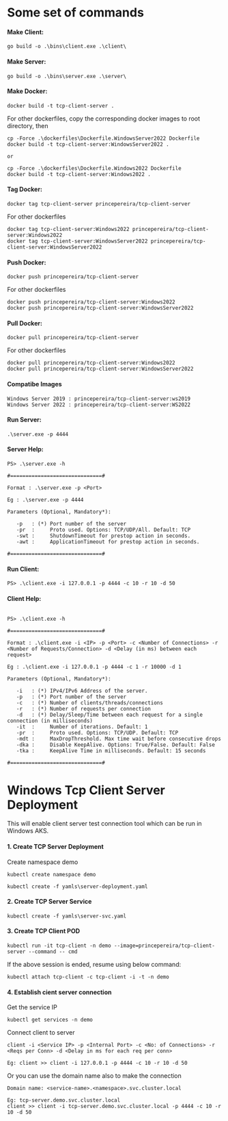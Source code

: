 # Some set of commands


#### Make Client: 
```
go build -o .\bins\client.exe .\client\
```

#### Make Server: 
```
go build -o .\bins\server.exe .\server\
```

#### Make Docker: 
```
docker build -t tcp-client-server .
```

For other dockerfiles, copy the corresponding docker images to root directory, then
```
cp -Force .\dockerfiles\Dockerfile.WindowsServer2022 Dockerfile
docker build -t tcp-client-server:WindowsServer2022 .

or

cp -Force .\dockerfiles\Dockerfile.Windows2022 Dockerfile
docker build -t tcp-client-server:Windows2022 .
```

#### Tag Docker: 
```
docker tag tcp-client-server princepereira/tcp-client-server
```
For other dockerfiles
```
docker tag tcp-client-server:Windows2022 princepereira/tcp-client-server:Windows2022
docker tag tcp-client-server:WindowsServer2022 princepereira/tcp-client-server:WindowsServer2022
```

#### Push Docker: 
```
docker push princepereira/tcp-client-server
```
For other dockerfiles
```
docker push princepereira/tcp-client-server:Windows2022
docker push princepereira/tcp-client-server:WindowsServer2022
```

#### Pull Docker: 
```
docker pull princepereira/tcp-client-server
```
For other dockerfiles
```
docker pull princepereira/tcp-client-server:Windows2022
docker pull princepereira/tcp-client-server:WindowsServer2022
```

#### Compatibe Images
```
Windows Server 2019 : princepereira/tcp-client-server:ws2019
Windows Server 2022 : princepereira/tcp-client-server:WS2022
```
#### Run Server: 
```
.\server.exe -p 4444
```

#### Server Help: 
```
PS> .\server.exe -h

#==============================#

Format : .\server.exe -p <Port>

Eg : .\server.exe -p 4444

Parameters (Optional, Mandatory*):

   -p   : (*) Port number of the server
   -pr  :     Proto used. Options: TCP/UDP/All. Default: TCP
   -swt :     ShutdownTimeout for prestop action in seconds.
   -awt :     ApplicationTimeout for prestop action in seconds.

#==============================#
```

#### Run Client: 
```
PS> .\client.exe -i 127.0.0.1 -p 4444 -c 10 -r 10 -d 50

```

#### Client Help: 
```

PS> .\client.exe -h

#==============================#

Format : .\client.exe -i <IP> -p <Port> -c <Number of Connections> -r <Number of Requests/Connection> -d <Delay (in ms) between each request>

Eg : .\client.exe -i 127.0.0.1 -p 4444 -c 1 -r 10000 -d 1

Parameters (Optional, Mandatory*):

   -i   : (*) IPv4/IPv6 Address of the server. 
   -p   : (*) Port number of the server
   -c   : (*) Number of clients/threads/connections
   -r   : (*) Number of requests per connection
   -d   : (*) Delay/Sleep/Time between each request for a single connection (in milliseconds)
   -it  :     Number of iterations. Default: 1
   -pr  :     Proto used. Options: TCP/UDP. Default: TCP
   -mdt :     MaxDropThreshold. Max time wait before consecutive drops
   -dka :     Disable KeepAlive. Options: True/False. Default: False
   -tka :     KeepAlive Time in milliseconds. Default: 15 seconds

#==============================#

```


# Windows Tcp Client Server Deployment

This will enable client server test connection tool which can be run in Windows AKS.


#### 1. Create TCP Server Deployment

Create namespace demo
```
kubectl create namespace demo
```
```
kubectl create -f yamls\server-deployment.yaml
```

#### 2. Create TCP Server Service

```
kubectl create -f yamls\server-svc.yaml
```

#### 3. Create TCP Client POD

```
kubectl run -it tcp-client -n demo --image=princepereira/tcp-client-server --command -- cmd
```

If the above session is ended, resume using below command:
```
kubectl attach tcp-client -c tcp-client -i -t -n demo
```

#### 4. Establish cient server connection

Get the service IP
```
kubectl get services -n demo
```

Connect client to server
```
client -i <Service IP> -p <Internal Port> -c <No: of Connections> -r <Reqs per Conn> -d <Delay in ms for each req per conn>
```
```
Eg: client >> client -i 127.0.0.1 -p 4444 -c 10 -r 10 -d 50
```
Or you can use the domain name also to make the connection
```
Domain name: <service-name>.<namespace>.svc.cluster.local
```
```
Eg: tcp-server.demo.svc.cluster.local
client >> client -i tcp-server.demo.svc.cluster.local -p 4444 -c 10 -r 10 -d 50
```
